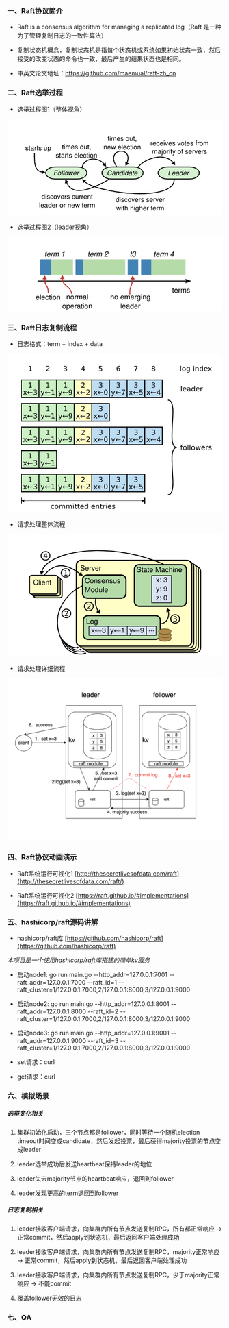 ### 一、Raft协议简介

* Raft is a consensus algorithm for managing a replicated log（Raft 是一种为了管理复制日志的一致性算法）

* 复制状态机概念，复制状态机是指每个状态机或系统如果初始状态一致，然后接受的改变状态的命令也一致，最后产生的结果状态也是相同。

* 中英文论文地址：https://github.com/maemual/raft-zh_cn


### 二、Raft选举过程

* 选举过程图1（整体视角）

![选举流程](./image/election.png)

* 选举过程图2（leader视角）

![选举流程2](./image/election_timeout.jpeg)

### 三、Raft日志复制流程

* 日志格式：term + index + data

![日志流程](./image/log_replicate.jpg)

* 请求处理整体流程

![日志流程](./image/machine_state.png)

* 请求处理详细流程

![日志流程](./image/request_process.png)

### 四、Raft协议动画演示

* Raft系统运行可视化1 [http://thesecretlivesofdata.com/raft](http://thesecretlivesofdata.com/raft/)

* Raft系统运行可视化2 [https://raft.github.io/#implementations](https://raft.github.io/#implementations)

### 五、hashicorp/raft源码讲解

* hashicorp/raft库 [https://github.com/hashicorp/raft](https://github.com/hashicorp/raft)

*本项目是一个使用hashicorp/raft库搭建的简单kv服务*

* 启动node1: go run main.go --http_addr=127.0.0.1:7001 --raft_addr=127.0.0.1:7000 --raft_id=1 --raft_cluster=1/127.0.0.1:7000,2/127.0.0.1:8000,3/127.0.0.1:9000

* 启动node2: go run main.go --http_addr=127.0.0.1:8001 --raft_addr=127.0.0.1:8000 --raft_id=2 --raft_cluster=1/127.0.0.1:7000,2/127.0.0.1:8000,3/127.0.0.1:9000

* 启动node3: go run main.go --http_addr=127.0.0.1:9001 --raft_addr=127.0.0.1:9000 --raft_id=3 --raft_cluster=1/127.0.0.1:7000,2/127.0.0.1:8000,3/127.0.0.1:9000

* set请求：curl

* get请求：curl

### 六、模拟场景

##### 选举变化相关

1. 集群初始化启动，三个节点都是follower，同时等待一个随机election timeout时间变成candidate，然后发起投票，最后获得majority投票的节点变成leader

2. leader选举成功后发送heartbeat保持leader的地位

3. leader失去majority节点的heartbeat响应，退回到follower

4. leader发现更高的term退回到follower

##### 日志复制相关

1. leader接收客户端请求，向集群内所有节点发送复制RPC，所有都正常响应 -> 正常commit，然后apply到状态机，最后返回客户端处理成功

2. leader接收客户端请求，向集群内所有节点发送复制RPC，majority正常响应 -> 正常commit，然后apply到状态机，最后返回客户端处理成功

3. leader接收客户端请求，向集群内所有节点发送复制RPC，少于majority正常响应 -> 不能commit

4. 覆盖follower无效的日志

### 七、QA


